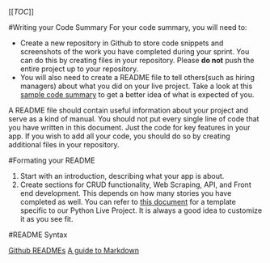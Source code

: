 [[_TOC_]]

#Writing your Code Summary
For your code summary, you will need to:
- Create a new repository in Github to store code snippets and screenshots of the work you have completed during your sprint. You can do this by creating files in your repository. Please **do not** push the entire project up to your repository. 
- You will also need to create a README file to tell others(such as hiring managers) about what you did on your live project. Take a look at this [sample code summary](https://github.com/BenjaminLSchwab/JobPlacementDashboard) to get a better idea of what is expected of you. 

A README file should contain useful information about your project and serve as a kind of manual. You should not put every single line of code that you have written in this document. Just the code for key features in your app. If you wish to add all your code, you should do so by creating additional files in your repository.

#Formating your README
1. Start with an introduction, describing what your app is about.
2. Create sections for CRUD functionality, Web Scraping, API, and Front end development. This depends on how many stories you have completed as well. You can refer to [this document](https://docs.google.com/document/d/1NuhWe3Sa0RPdyM4bPmrBe--P8V7ri8t5G9OipMEhdGk/edit?usp=sharing) for a template specific to our Python Live Project. It is always a good idea to customize it as you see fit.

#README Syntax



[Github READMEs](https://docs.github.com/en/free-pro-team@latest/github/creating-cloning-and-archiving-repositories/about-readmes)
[A guide to Markdown](https://code.visualstudio.com/docs/languages/markdown)